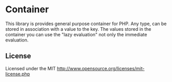 # Container

This library is provides general purpose container for PHP. Any type, can be stored in association with a value to the key. The values stored in the container you can use the "lazy evaluation" not only the immediate evaluation.

## License
Licensed under the MIT
http://www.opensource.org/licenses/mit-license.php
